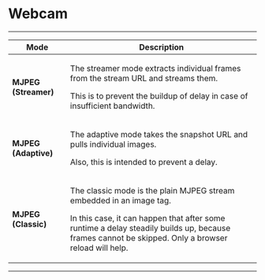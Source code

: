 # Webcam

****

| Mode                 | Description                                                                                                                                                                                                                                  |
| -------------------- | -------------------------------------------------------------------------------------------------------------------------------------------------------------------------------------------------------------------------------------------- |
| **MJPEG (Streamer)** | <p>The streamer mode extracts individual frames from the stream URL and streams them. </p><p></p><p>This is to prevent the buildup of delay in case of insufficient bandwidth. </p>                                                          |
| **MJPEG (Adaptive)** | <p>The adaptive mode takes the snapshot <em></em> URL and pulls individual images. </p><p></p><p>Also, this is intended to prevent a delay.</p>                                                                                              |
| **MJPEG (Classic)**  | <p>The classic mode is the plain MJPEG stream embedded in an image tag. </p><p></p><p>In this case, it can happen that after some runtime a delay steadily builds up, because frames cannot be skipped. Only a browser reload will help.</p> |

&#x20;

****
